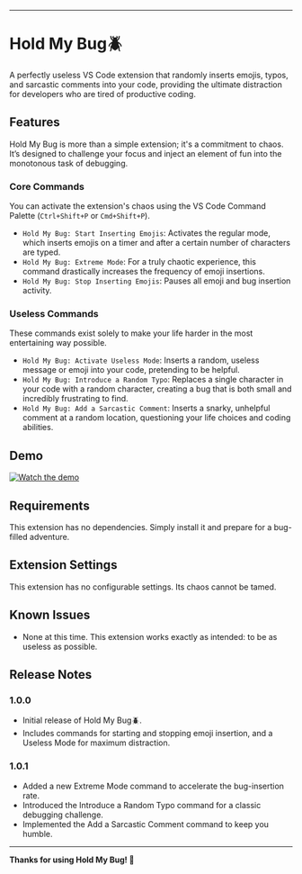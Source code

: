 
-----

# Hold My Bug🪲

A perfectly useless VS Code extension that randomly inserts emojis, typos, and sarcastic comments into your code, providing the ultimate distraction for developers who are tired of productive coding.

## Features

Hold My Bug is more than a simple extension; it's a commitment to chaos. It’s designed to challenge your focus and inject an element of fun into the monotonous task of debugging.

### Core Commands

You can activate the extension's chaos using the VS Code Command Palette (`Ctrl+Shift+P` or `Cmd+Shift+P`).

  * `Hold My Bug: Start Inserting Emojis`: Activates the regular mode, which inserts emojis on a timer and after a certain number of characters are typed.
  * `Hold My Bug: Extreme Mode`: For a truly chaotic experience, this command drastically increases the frequency of emoji insertions.
  * `Hold My Bug: Stop Inserting Emojis`: Pauses all emoji and bug insertion activity.

### Useless Commands

These commands exist solely to make your life harder in the most entertaining way possible.

  * `Hold My Bug: Activate Useless Mode`: Inserts a random, useless message or emoji into your code, pretending to be helpful.
  * `Hold My Bug: Introduce a Random Typo`: Replaces a single character in your code with a random character, creating a bug that is both small and incredibly frustrating to find.
  * `Hold My Bug: Add a Sarcastic Comment`: Inserts a snarky, unhelpful comment at a random location, questioning your life choices and coding abilities.

## Demo

[![Watch the demo](https://img.youtube.com/vi/yf4ER0bCGA8/0.jpg)](https://youtu.be/yf4ER0bCGA8?si=PXZVXN3pP08_x0Z1)

## Requirements

This extension has no dependencies. Simply install it and prepare for a bug-filled adventure.

## Extension Settings

This extension has no configurable settings. Its chaos cannot be tamed.

## Known Issues

  * None at this time. This extension works exactly as intended: to be as useless as possible.

## Release Notes

### 1.0.0

  * Initial release of Hold My Bug🪲.
  * Includes commands for starting and stopping emoji insertion, and a Useless Mode for maximum distraction.

### 1.0.1

  * Added a new Extreme Mode command to accelerate the bug-insertion rate.
  * Introduced the Introduce a Random Typo command for a classic debugging challenge.
  * Implemented the Add a Sarcastic Comment command to keep you humble.

-----

**Thanks for using Hold My Bug\! 🤡**